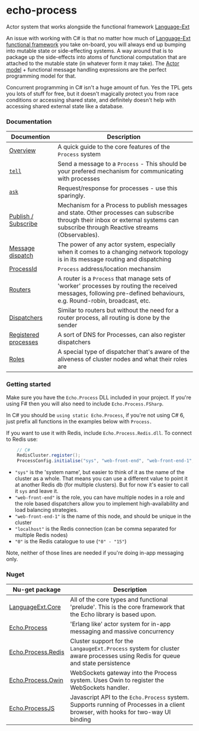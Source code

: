 # echo-process
Actor system that works alongside the functional framework [Language-Ext](https://github.com/louthy/language-ext)

An issue with working with C# is that no matter how much of [Language-Ext functional framework](https://github.com/louthy/language-ext) you take on-board, you will always end up bumping into mutable state or side-effecting systems.  A way around that is to package up the side-effects into atoms of functional computation that are attached to the mutable state (in whatever form it may take).  The [Actor model](https://en.wikipedia.org/wiki/Actor_model) + functional message handling expressions are the perfect programming model for that.  

Concurrent programming in C# isn't a huge amount of fun.  Yes the TPL gets you lots of stuff for free, but it doesn't magically protect you from race conditions or accessing shared state, and definitely doesn't help with accessing shared external state like a database.

### Documentation

Documention | Description
------------|------------
[Overview](https://github.com/louthy/echo-process/wiki/Process-system) | A quick guide to the core features of the `Process` system
[`tell`](https://github.com/louthy/echo-process/wiki/Tell) | Send a message to a `Process` - This should be your prefered mechanism for communicating with processes
[`ask`](https://github.com/louthy/echo-process/wiki/Ask) | Request/response for processes - use this sparingly.
[Publish / Subscribe](https://github.com/louthy/echo-process/wiki/Publish) | Mechanism for a Process to publish messages and state.  Other processes can subscribe through their inbox or external systems can subscribe through Reactive streams (Observables).
[Message dispatch](https://github.com/louthy/echo-process/wiki/Process-system-message-dispatch) | The power of any actor system, especially when it comes to a changing network topology is in its message routing and dispatching
[ProcessId](https://github.com/louthy/echo-process/wiki/ProcessId) |  `Process` address/location mechansim
[Routers](https://github.com/louthy/echo-process/wiki/Routers) | A router is a `Process`  that manage sets of 'worker' processes by routing the received messages, following pre-defined behaviours, e.g. Round-robin, broadcast, etc.
[Dispatchers](https://github.com/louthy/echo-process/wiki/Dispatchers) | Similar to routers but without the need for a router process, all routing is done by the sender
[Registered processes](https://github.com/echo-process/language-ext/wiki/Registered-processes) | A sort of DNS for Processes, can also register dispatchers
[Roles](https://github.com/louthy/echo-process/wiki/Roles) | A special type of dispatcher that's aware of the aliveness of cluster nodes and what their roles are

### Getting started

Make sure you have the `Echo.Process` DLL included in your project.  If you're using F# then you will also need to include `Echo.Process.FSharp`.

In C# you should be `using static Echo.Process`, if you're not using C# 6, just prefix all functions in the examples below with `Process.`

If you want to use it with Redis, include `Echo.Process.Redis.dll`.  To connect to Redis use:

```C#
    // C#
    RedisCluster.register();
    ProcessConfig.initialise("sys", "web-front-end", "web-front-end-1", "localhost", "0");
```
* `"sys"` is the 'system name', but easier to think of it as the name of the cluster as a whole.  That means you can use a different value to point it at another Redis db (for multiple clusters).  But for now it's easier to call it `sys` and leave it.
* `"web-front-end"` is the role, you can have multiple nodes in a role and the role based dispatchers allow you to implement high-availability and load balancing strategies.
* `"web-front-end-1"` is the name of this node, and should be unique in the cluster
* `"localhost"` is the Redis connection (can be comma separated for multiple Redis nodes)
* `"0"` is the Redis catalogue to use (`"0" - "15"`)

Note, neither of those lines are needed if you're doing in-app messaging only.

### Nuget

Nu-get package | Description
---------------|-------------
[LanguageExt.Core](https://www.nuget.org/packages/LanguageExt.Core) | All of the core types and functional 'prelude'.  This is the core framework that the Echo library is based upon.
[Echo.Process](https://www.nuget.org/packages/Echo.Process) | 'Erlang like' actor system for in-app messaging and massive concurrency
[Echo.Process.Redis](https://www.nuget.org/packages/Echo.Process.Redis) | Cluster support for the `LangaugeExt.Process` system for cluster aware processes using Redis for queue and state persistence
[Echo.Process.Owin](https://www.nuget.org/packages/Echo.Process.Owin) | WebSockets gateway into the Process system.  Uses Owin to register the WebSockets handler.
[Echo.ProcessJS](https://www.nuget.org/packages/Echo.ProcessJS) | Javascript API to the `Echo.Process` system.  Supports running of Processes in a client browser, with hooks for two-way UI binding
